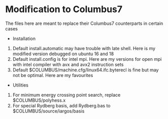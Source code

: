 # Modification to Columbus7
The files here are meant to replace their Columbus7 counterparts in certain cases

* Installation
1. Default install.automatic may have trouble with late shell. Here is my modified version debugged on ubuntu 16 and 18
2. Default install.config is for intel mpi. Here are my versions for open mpi with intel compiler with avx and avx2 instruction sets
3. Default $COLUMBUS/machine.cfg/linux64.ifc.byterecl is fine but may not be optimal. Here are my favourites

* Utilities
1. For minimum energy crossing point search, replace $COLUMBUS/polyhess.x
2. For special Rydberg basis, add Rydberg.bas to $COLUMBUS/source/iargos/basis
